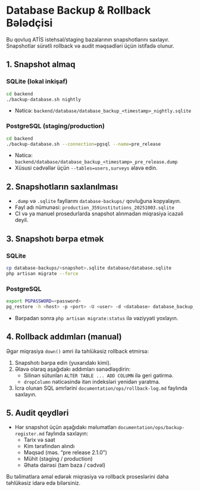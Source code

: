 # Database Backup & Rollback Bələdçisi

Bu qovluq ATİS istehsal/staging bazalarının snapshotlarını saxlayır. Snapshotlar sürətli rollback və audit məqsədləri üçün istifadə olunur.

## 1. Snapshot almaq

### SQLite (lokal inkişaf)
```bash
cd backend
./backup-database.sh nightly
```
- Nəticə: `backend/database/database_backup_<timestamp>_nightly.sqlite`

### PostgreSQL (staging/production)
```bash
cd backend
./backup-database.sh --connection=pgsql --name=pre_release
```
- Nəticə: `backend/database/database_backup_<timestamp>_pre_release.dump`
- Xüsusi cədvəllər üçün `--tables=users,surveys` əlavə edin.

## 2. Snapshotların saxlanılması
- `.dump` və `.sqlite` fayllarını `database-backups/` qovluğuna kopyalayın.
- Fayl adı nümunəsi: `production_359institutions_20251003.sqlite`
- CI və ya manuel prosedurlarda snapshot alınmadan miqrasiya icazəli deyil.

## 3. Snapshotı bərpa etmək

### SQLite
```bash
cp database-backups/<snapshot>.sqlite database/database.sqlite
php artisan migrate --force
```

### PostgreSQL
```bash
export PGPASSWORD=<password>
pg_restore -h <host> -p <port> -U <user> -d <database> database_backup_<timestamp>.dump
```
- Bərpadan sonra `php artisan migrate:status` ilə vəziyyəti yoxlayın.

## 4. Rollback addımları (manual)
Əgər miqrasiya `down()` əmri ilə təhlükəsiz rollback etmirsə:
1. Snapshotı bərpa edin (yuxarıdakı kimi).
2. Əlavə olaraq aşağıdakı addımları sənədləşdirin:
   - Silinən sütunları `ALTER TABLE ... ADD COLUMN` ilə geri gətirmə.
   - `dropColumn` nəticəsində itən indeksləri yenidən yaratma.
3. İcra olunan SQL əmrlərini `documentation/ops/rollback-log.md` faylında saxlayın.

## 5. Audit qeydləri
- Hər snapshot üçün aşağıdakı məlumatları `documentation/ops/backup-register.md` faylında saxlayın:
  - Tarix və saat
  - Kim tərəfindən alındı
  - Məqsəd (məs. “pre release 2.1.0”)
  - Mühit (staging / production)
  - Əhatə dairəsi (tam baza / cədvəl)

Bu təlimatlara əməl edərək miqrasiya və rollback proseslərini daha təhlükəsiz idarə edə bilərsiniz.
